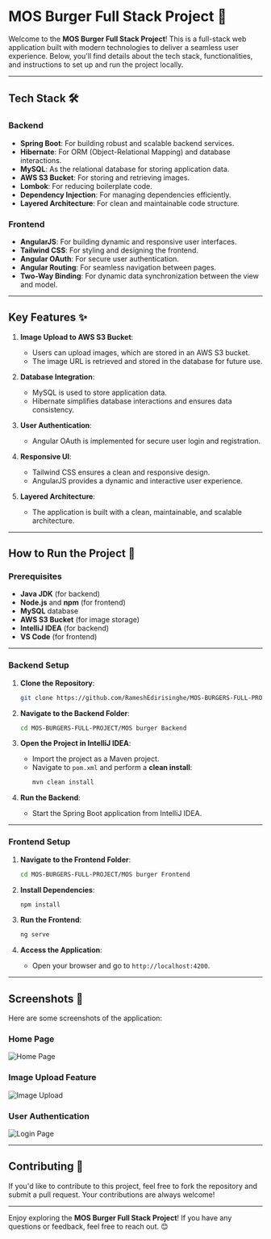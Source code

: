 
# MOS Burger Full Stack Project 🍔

Welcome to the **MOS Burger Full Stack Project**! This is a full-stack web application built with modern technologies to deliver a seamless user experience. Below, you'll find details about the tech stack, functionalities, and instructions to set up and run the project locally.

---

## **Tech Stack** 🛠️

### Backend
- **Spring Boot**: For building robust and scalable backend services.
- **Hibernate**: For ORM (Object-Relational Mapping) and database interactions.
- **MySQL**: As the relational database for storing application data.
- **AWS S3 Bucket**: For storing and retrieving images.
- **Lombok**: For reducing boilerplate code.
- **Dependency Injection**: For managing dependencies efficiently.
- **Layered Architecture**: For clean and maintainable code structure.

### Frontend
- **AngularJS**: For building dynamic and responsive user interfaces.
- **Tailwind CSS**: For styling and designing the frontend.
- **Angular OAuth**: For secure user authentication.
- **Angular Routing**: For seamless navigation between pages.
- **Two-Way Binding**: For dynamic data synchronization between the view and model.

---

## **Key Features** ✨

1. **Image Upload to AWS S3 Bucket**:
   - Users can upload images, which are stored in an AWS S3 bucket.
   - The image URL is retrieved and stored in the database for future use.

2. **Database Integration**:
   - MySQL is used to store application data.
   - Hibernate simplifies database interactions and ensures data consistency.

3. **User Authentication**:
   - Angular OAuth is implemented for secure user login and registration.

4. **Responsive UI**:
   - Tailwind CSS ensures a clean and responsive design.
   - AngularJS provides a dynamic and interactive user experience.

5. **Layered Architecture**:
   - The application is built with a clean, maintainable, and scalable architecture.

---

## **How to Run the Project** 🚀

### Prerequisites
- **Java JDK** (for backend)
- **Node.js** and **npm** (for frontend)
- **MySQL** database
- **AWS S3 Bucket** (for image storage)
- **IntelliJ IDEA** (for backend)
- **VS Code** (for frontend)

---

### **Backend Setup**

1. **Clone the Repository**:
   ```bash
   git clone https://github.com/RameshEdirisinghe/MOS-BURGERS-FULL-PROJECT.git
   ```

2. **Navigate to the Backend Folder**:
   ```bash
   cd MOS-BURGERS-FULL-PROJECT/MOS burger Backend
   ```

3. **Open the Project in IntelliJ IDEA**:
   - Import the project as a Maven project.
   - Navigate to `pom.xml` and perform a **clean install**:
     ```bash
     mvn clean install
     ```

4. **Run the Backend**:
   - Start the Spring Boot application from IntelliJ IDEA.

---

### **Frontend Setup**

1. **Navigate to the Frontend Folder**:
   ```bash
   cd MOS-BURGERS-FULL-PROJECT/MOS burger Frontend
   ```

2. **Install Dependencies**:
   ```bash
   npm install
   ```

3. **Run the Frontend**:
   ```bash
   ng serve
   ```

4. **Access the Application**:
   - Open your browser and go to `http://localhost:4200`.

---

## **Screenshots** 📸

Here are some screenshots of the application:

### Home Page
![Home Page](screenshots/home.png)

### Image Upload Feature
![Image Upload](screenshots/upload.png)

### User Authentication
![Login Page](screenshots/login.png)

---

## **Contributing** 🤝

If you'd like to contribute to this project, feel free to fork the repository and submit a pull request. Your contributions are always welcome!

---

Enjoy exploring the **MOS Burger Full Stack Project**! If you have any questions or feedback, feel free to reach out. 😊
